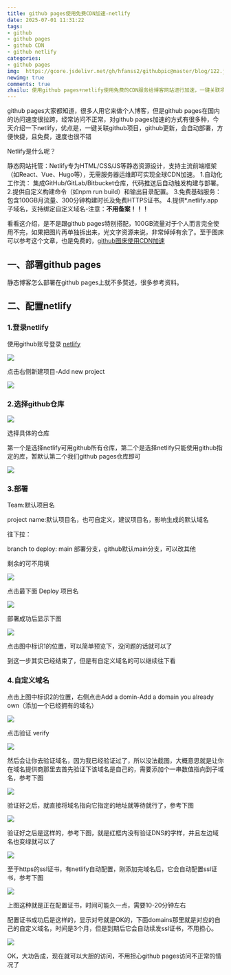 ```yaml
---
title: github pages使用免费CDN加速-netlify
date: 2025-07-01 11:31:22
tags: 
- github
- github pages
- github CDN
- github netlify
categories: 
- github pages
img:  https://gcore.jsdelivr.net/gh/hfanss2/githubpic@master/blog/122.jpg
newimg: true
comments: true
zhailu: 使用github pages+netlify使用免费的CDN服务给博客网站进行加速，一键关联项目，自动部署，速度比较不错
---
```


github pages大家都知道，很多人用它来做个人博客，但是github pages在国内的访问速度很拉跨，经常访问不正常，对github pages加速的方式有很多种，今天介绍一下netlify，优点是，一键关联github项目，github更新，会自动部署，方便快捷，且免费，速度也很不错

Netlify是什么呢？

‌静态网站托管‌：Netlify专为HTML/CSS/JS等静态资源设计，支持主流前端框架（如React、Vue、Hugo等），无需服务器运维即可实现全球CDN加速。‌‌
1‌.自动化工作流‌：
集成GitHub/GitLab/Bitbucket仓库，代码推送后自动触发构建与部署。‌‌
2.提供自定义构建命令（如npm run build）和输出目录配置。‌‌
3‌.免费基础服务‌：
包含100GB月流量、300分钟构建时长及免费HTTPS证书。‌‌
4.提供*.netlify.app子域名，支持绑定自定义域名-注意：**不用备案！！！**

看看这介绍，是不是跟github pages特别搭配，100GB流量对于个人而言完全使用不完，如果把图片再单独拆出来，光文字资源来说，非常绰绰有余了。至于图床可以参考这个文章，也是免费的，[github图床使用CDN加速](https://hfanss.com/2025/github%20%E5%9B%BE%E5%BA%8A%E4%BD%BF%E7%94%A8%E5%85%8D%E8%B4%B9cdn%E5%8A%A0%E9%80%9F-jsdelivr)

## 一、部署github pages

静态博客怎么部署在github pages上就不多赘述，很多参考资料。

## 二、配置netlify

### 1.登录netlify

使用github账号登录 [netlify](https://app.netlify.com/)

![](https://gcore.jsdelivr.net/gh/hfanss2/githubpic@master/blog/107.jpg)

点击右侧新建项目-Add new project

![](https://gcore.jsdelivr.net/gh/hfanss2/githubpic@master/blog/108.jpg)

### 2.选择github仓库

![](https://gcore.jsdelivr.net/gh/hfanss2/githubpic@master/blog/109.png)

选择具体的仓库

第一个是选择netlify可用github所有仓库，第二个是选择netlify只能使用github指定的库，暂默认第二个我们github pages仓库即可

![](https://gcore.jsdelivr.net/gh/hfanss2/githubpic@master/blog/110.jpg)

### 3.部署

Team:默认项目名

project name:默认项目名，也可自定义，建议项目名，影响生成的默认域名

往下拉：

branch to deploy: main   部署分支，github默认main分支，可以改其他

剩余的可不用填

![](https://gcore.jsdelivr.net/gh/hfanss2/githubpic@master/blog/111.jpg)

点击最下面 Deploy 项目名

![](https://gcore.jsdelivr.net/gh/hfanss2/githubpic@master/blog/112.jpg)

部署成功后显示下图

![](https://gcore.jsdelivr.net/gh/hfanss2/githubpic@master/blog/113.jpg)

点击图中标识1的位置，可以简单预览下，没问题的话就可以了

到这一步其实已经结束了，但是有自定义域名的可以继续往下看

### 4.自定义域名

点击上图中标识2的位置，右侧点击Add a domin-Add a domain you already own（添加一个已经拥有的域名）

![](https://gcore.jsdelivr.net/gh/hfanss2/githubpic@master/blog/115.jpg)

点击验证 verify

![](https://gcore.jsdelivr.net/gh/hfanss2/githubpic@master/blog/116.jpg)

然后会让你去验证域名，因为我已经验证过了，所以没法截图，大概意思就是让你在域名提供商那里去首先验证下该域名是自己的，需要添加个一串数值指向到子域名，参考下图

![](https://gcore.jsdelivr.net/gh/hfanss2/githubpic@master/blog/117.jpg)

验证好之后，就直接将域名指向它指定的地址就等待就行了，参考下图

![](https://gcore.jsdelivr.net/gh/hfanss2/githubpic@master/blog/118.jpg)

验证好之后是这样的，参考下图，就是红框内没有验证DNS的字样，并且左边域名也变绿就可以了

![](https://gcore.jsdelivr.net/gh/hfanss2/githubpic@master/blog/119.jpg)

至于https的ssl证书，有netlify自动配置，刚添加完域名后，它会自动配置ssl证书，参考下图

![](https://gcore.jsdelivr.net/gh/hfanss2/githubpic@master/blog/120.jpg)

上图这种就是正在配置证书，时间可能久一点，需要10-20分钟左右

配置证书成功后是这样的，显示对号就是OK的，下面domains那里就是对应的自己的自定义域名，时间是3个月，但是到期后它会自动续发ssl证书，不用担心。

![](https://gcore.jsdelivr.net/gh/hfanss2/githubpic@master/blog/121.jpg)

OK，大功告成，现在就可以大胆的访问，不用担心github pages访问不正常的情况了
